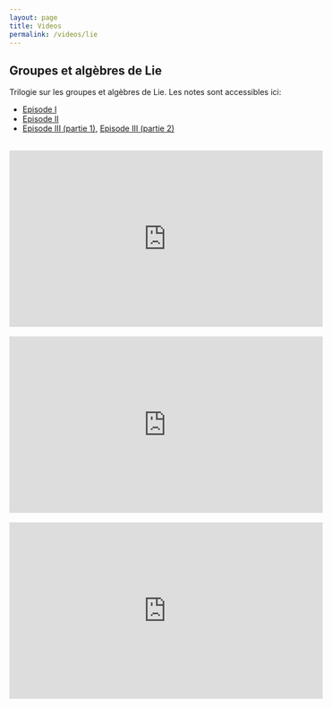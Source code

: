 ```yaml
---
layout: page
title: Videos
permalink: /videos/lie
---
```




<h2>Groupes et algèbres de Lie</h2>  

<p>Trilogie sur les groupes et algèbres de Lie. Les notes sont accessibles ici: 
<ul>
	<li> <a href="http://www.antoinebourget.org/attachments/files/videos/2021_03_27_Lie1.pdf">Episode I</a></li>
	<li> <a href="http://www.antoinebourget.org/attachments/files/videos/2021_04_24_Lie2.pdf">Episode II</a></li>
	<li> <a href="http://www.antoinebourget.org/attachments/files/videos/2021_06_19_Lie3-1.pdf">Episode III (partie 1)</a>, <a href="http://www.antoinebourget.org/attachments/files/videos/2021_06_19_Lie3-2.pdf">Episode III (partie 2)</a></li>
</ul></p>

<br>

<center><iframe width="560" height="315" src="https://www.youtube.com/embed/AZcQRDCJgxk" title="YouTube video player" frameborder="0" allow="accelerometer; autoplay; clipboard-write; encrypted-media; gyroscope; picture-in-picture" allowfullscreen></iframe></center>

<br>


<center><iframe width="560" height="315" src="https://www.youtube.com/embed/v2TZahbPaKY" title="YouTube video player" frameborder="0" allow="accelerometer; autoplay; clipboard-write; encrypted-media; gyroscope; picture-in-picture" allowfullscreen></iframe></center>

<br>



<center><iframe width="560" height="315" src="https://www.youtube.com/embed/O0Z6bsRzI6w" title="YouTube video player" frameborder="0" allow="accelerometer; autoplay; clipboard-write; encrypted-media; gyroscope; picture-in-picture" allowfullscreen></iframe></center>

